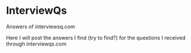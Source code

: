 # InterviewQs
Answers of interviewsq.com

Here I will post the answers I find (try to find?) for the questions I received through interviewqs.com
